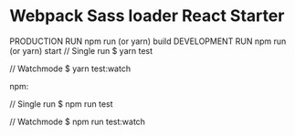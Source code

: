 # Webpack Sass loader React Starter
PRODUCTION RUN npm run (or yarn) build
DEVELOPMENT RUN npm run (or yarn) start 
// Single run
$ yarn test

// Watchmode
$ yarn test:watch

npm:

// Single run
$ npm run test

// Watchmode
$ npm run test:watch